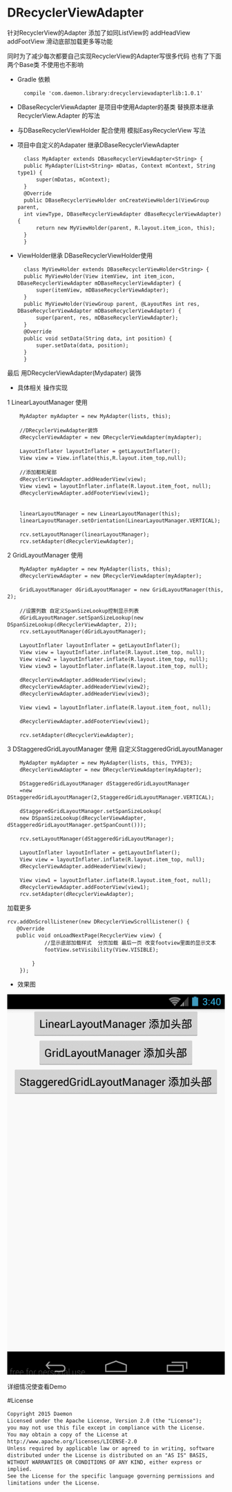 # DRecyclerViewAdapter

针对RecyclerView的Adapter 
添加了如同ListView的 addHeadView  addFootView  滑动底部加载更多等功能


同时为了减少每次都要自己实现RecyclerView的Adapter写很多代码  也有了下面两个Base类 不使用也不影响

- Gradle 依赖 

		compile 'com.daemon.library:drecyclerviewadapterlib:1.0.1'	

- DBaseRecyclerViewAdapter  是项目中使用Adapter的基类  替换原本继承RecyclerView.Adapter 的写法
- 与DBaseRecyclerViewHolder 配合使用      模拟EasyRecyclerView 写法


- 项目中自定义的Adapater 继承DBaseRecyclerViewAdapter

        class MyAdapter extends DBaseRecyclerViewAdapter<String> {
        public MyAdapter(List<String> mDatas, Context mContext, String type1) {
            super(mDatas, mContext);
        }
        @Override
        public DBaseRecyclerViewHolder onCreateViewHolder1(ViewGroup parent, 
        int viewType, DBaseRecyclerViewAdapter dBaseRecyclerViewAdapter) {
            return new MyViewHolder(parent, R.layout.item_icon, this);
        }
        }


- ViewHolder继承 DBaseRecyclerViewHolder使用

        class MyViewHolder extends DBaseRecyclerViewHolder<String> {
        public MyViewHolder(View itemView, int item_icon, DBaseRecyclerViewAdapter mDBaseRecyclerViewAdapter) {
            super(itemView, mDBaseRecyclerViewAdapter);
        }
        public MyViewHolder(ViewGroup parent, @LayoutRes int res, DBaseRecyclerViewAdapter mDBaseRecyclerViewAdapter) {
            super(parent, res, mDBaseRecyclerViewAdapter);
        }
        @Override
        public void setData(String data, int position) {
            super.setData(data, position);
        }
        }

最后 用DRecyclerViewAdapter(Mydapater) 装饰



- 具体相关 操作实现 

1  LinearLayoutManager 使用  

        MyAdapter myAdapter = new MyAdapter(lists, this);
        
        //DRecyclerViewAdapter装饰
        dRecyclerViewAdapter = new DRecyclerViewAdapter(myAdapter);

        LayoutInflater layoutInflater = getLayoutInflater();
        View view = View.inflate(this,R.layout.item_top,null);

        //添加都和尾部
        dRecyclerViewAdapter.addHeaderView(view);
        View view1 = layoutInflater.inflate(R.layout.item_foot, null);
        dRecyclerViewAdapter.addFooterView(view1);
        

        linearLayoutManager = new LinearLayoutManager(this);
        linearLayoutManager.setOrientation(LinearLayoutManager.VERTICAL);

        rcv.setLayoutManager(linearLayoutManager);
		rcv.setAdapter(dRecyclerViewAdapter);
		
 2 GridLayoutManager 使用
  
        MyAdapter myAdapter = new MyAdapter(lists, this);
        dRecyclerViewAdapter = new DRecyclerViewAdapter(myAdapter);

        GridLayoutManager dGridLayoutManager = new GridLayoutManager(this, 2);
        
        //设置列数 自定义SpanSizeLookup控制显示列表
        dGridLayoutManager.setSpanSizeLookup(new DSpanSizeLookup(dRecyclerViewAdapter, 2));
        rcv.setLayoutManager(dGridLayoutManager);

        LayoutInflater layoutInflater = getLayoutInflater();
        View view = layoutInflater.inflate(R.layout.item_top, null);
        View view2 = layoutInflater.inflate(R.layout.item_top, null);
        View view3 = layoutInflater.inflate(R.layout.item_top, null);

        dRecyclerViewAdapter.addHeaderView(view);
        dRecyclerViewAdapter.addHeaderView(view2);
        dRecyclerViewAdapter.addHeaderView(view3);

        View view1 = layoutInflater.inflate(R.layout.item_foot, null);

        dRecyclerViewAdapter.addFooterView(view1);

        rcv.setAdapter(dRecyclerViewAdapter);

3 DStaggeredGridLayoutManager 使用 自定义StaggeredGridLayoutManager

        MyAdapter myAdapter = new MyAdapter(lists, this, TYPE3);
        dRecyclerViewAdapter = new DRecyclerViewAdapter(myAdapter);

        DStaggeredGridLayoutManager dStaggeredGridLayoutManager 
        =new DStaggeredGridLayoutManager(2,StaggeredGridLayoutManager.VERTICAL);

        dStaggeredGridLayoutManager.setSpanSizeLookup(
        new DSpanSizeLookup(dRecyclerViewAdapter, dStaggeredGridLayoutManager.getSpanCount()));

        rcv.setLayoutManager(dStaggeredGridLayoutManager);

        LayoutInflater layoutInflater = getLayoutInflater();
        View view = layoutInflater.inflate(R.layout.item_top, null);
        dRecyclerViewAdapter.addHeaderView(view);

        View view1 = layoutInflater.inflate(R.layout.item_foot, null);
        dRecyclerViewAdapter.addFooterView(view1);
        rcv.setAdapter(dRecyclerViewAdapter);
        
        
        
加载更多

	rcv.addOnScrollListener(new DRecyclerViewScrollListener() {
       @Override
       public void onLoadNextPage(RecyclerView view) {
       			//显示底部加载样式  分页加载 最后一页 改变footview里面的显示文本
           		footView.setVisibility(View.VISIBLE);
            
            }
        });
        
        
- 效果图

![GIF.gif](https://github.com/Daemon1993/DRecyclerViewAdapter/blob/master/GIF.gif)

详细情况使查看Demo

#License

    Copyright 2015 Daemon
    Licensed under the Apache License, Version 2.0 (the "License");
    you may not use this file except in compliance with the License.
    You may obtain a copy of the License at
    http://www.apache.org/licenses/LICENSE-2.0
    Unless required by applicable law or agreed to in writing, software
    distributed under the License is distributed on an "AS IS" BASIS,
    WITHOUT WARRANTIES OR CONDITIONS OF ANY KIND, either express or implied.
    See the License for the specific language governing permissions and
    limitations under the License.
